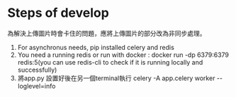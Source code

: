 # Steps of develop
為解決上傳圖片時會卡住的問題，應將上傳圖片的部分改為非同步處理。
1. For asynchronus needs, pip installed celery and redis
2. You need a running redis or run with docker : docker run -dp 6379:6379 redis:5(you can use redis-cli to check if it is running locally and successfully)
3. 將app.py 設置好後在另一個terminal執行 celery -A app.celery worker --loglevel=info

